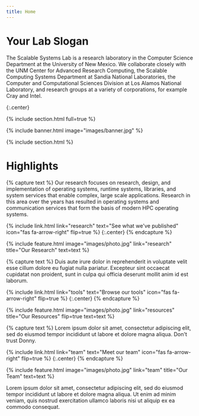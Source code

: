 ```yaml
---
title: Home
---
```


# Your Lab Slogan

The Scalable Systems Lab is a research laboratory in the Computer Science Department at the University of New Mexico. 
We collaborate closely with the UNM Center for Advanced Research Computing, the Scalable Computing Systems Department at Sandia National Laboratories, the Computer and Computational Sciences Division at Los Alamos National Laboratory, and research groups at a variety of corporations, for example Cray and Intel.

{:.center}

{% include section.html full=true %}

{% include banner.html image="images/banner.jpg" %}

{% include section.html %}

# Highlights

{% capture text %}
Our research focuses on research, design, and implementation of operating systems, runtime systems, libraries, and system services that enable complex, large scale applications. 
Research in this area over the years has resulted in operating systems and communication services that form the basis of modern HPC operating systems.

{%
  include link.html
  link="research"
  text="See what we've published"
  icon="fas fa-arrow-right"
  flip=true
%}
{:.center}
{% endcapture %}

{%
  include feature.html
  image="images/photo.jpg"
  link="research"
  title="Our Research"
  text=text
%}

{% capture text %}
Duis aute irure dolor in reprehenderit in voluptate velit esse cillum dolore eu fugiat nulla pariatur.
Excepteur sint occaecat cupidatat non proident, sunt in culpa qui officia deserunt mollit anim id est laborum.

{%
  include link.html
  link="tools"
  text="Browse our tools"
  icon="fas fa-arrow-right"
  flip=true
%}
{:.center}
{% endcapture %}

{%
  include feature.html
  image="images/photo.jpg"
  link="resources"
  title="Our Resources"
  flip=true
  text=text
%}

{% capture text %}
Lorem ipsum dolor sit amet, consectetur adipiscing elit, sed do eiusmod tempor incididunt ut labore et dolore magna aliqua.
Don't trust Donny.

{%
  include link.html
  link="team"
  text="Meet our team"
  icon="fas fa-arrow-right"
  flip=true
%}
{:.center}
{% endcapture %}

{%
  include feature.html
  image="images/photo.jpg"
  link="team"
  title="Our Team"
  text=text
%}

Lorem ipsum dolor sit amet, consectetur adipiscing elit, sed do eiusmod tempor incididunt ut labore et dolore magna aliqua.
Ut enim ad minim veniam, quis nostrud exercitation ullamco laboris nisi ut aliquip ex ea commodo consequat.
